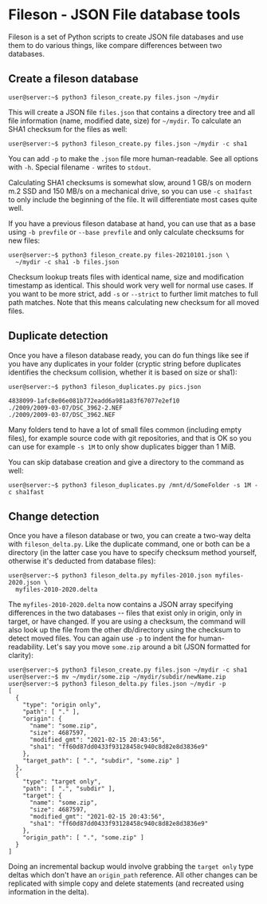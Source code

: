 # Fileson - JSON File database tools

Fileson is a set of Python scripts to create JSON file databases and
use them to do various things, like compare differences between two
databases.

## Create a fileson database

```console
user@server:~$ python3 fileson_create.py files.json ~/mydir
```

This will create a JSON file `files.json` that contains a directory tree
and all file information (name, modified date, size) for `~/mydir`.
To calculate an SHA1 checksum for the files as well:

```console
user@server:~$ python3 fileson_create.py files.json ~/mydir -c sha1
```

You can add `-p` to make the `.json` file more human-readable. See all
options with `-h`. Special filename `-` writes to `stdout`.

Calculating SHA1 checksums is somewhat slow, around 1 GB/s on modern m.2 SSD
and 150 MB/s on a mechanical drive, so you can use `-c sha1fast` to only
include the beginning of the file. It will differentiate most cases quite
well.

If you have a previous fileson database at hand, you can use that as a
base using `-b prevfile` or `--base prevfile` and only calculate checksums
for new files:

```console
user@server:~$ python3 fileson_create.py files-20210101.json \
  ~/mydir -c sha1 -b files.json
```

Checksum lookup treats files with identical name, size and modification
timestamp as identical. This should work very well for normal use cases.
If you want to be more strict, add `-s` or `--strict` to further limit
matches to full path matches. Note that this means calculating new checksum
for all moved files.

## Duplicate detection

Once you have a fileson database ready, you can do fun things like see if
you have any duplicates in your folder (cryptic string before duplicates
identifies the checksum collision, whether it is based on size or sha1):

```console
user@server:~$ python3 fileson_duplicates.py pics.json

4838099-1afc8e06e081b772eadd6a981a83f67077e2ef10
./2009/2009-03-07/DSC_3962-2.NEF
./2009/2009-03-07/DSC_3962.NEF
```

Many folders tend to have a lot of small files common (including empty files),
for example source code with git repositories, and that is OK so you can
use for example `-s 1M` to only show duplicates bigger than 1 MiB.

You can skip database creation and give a directory to the command as well:

```console
user@server:~$ python3 fileson_duplicates.py /mnt/d/SomeFolder -s 1M -c sha1fast
```

## Change detection

Once you have a fileson database or two, you can create a two-way delta with
`fileson_delta.py`. Like the duplicate command, one or both can be a directory
(in the latter case you have to specify checksum method yourself, otherwise
it's deducted from database files):

```console
user@server:~$ python3 fileson_delta.py myfiles-2010.json myfiles-2020.json \
  myfiles-2010-2020.delta
```

The `myfiles-2010-2020.delta` now contains a JSON array specifying differences
in the two databases -- files that exist only in origin, only in target, or
have changed. If you are using a checksum, the command will also look up the
file from the other db/directory using the checksum to detect moved files.
You can again use `-p` to indent the for human-readability.
Let's say you move `some.zip` around a bit (JSON formatted for clarity):

```console
user@server:~$ python3 fileson_create.py files.json ~/mydir -c sha1
user@server:~$ mv ~/mydir/some.zip ~/mydir/subdir/newName.zip
user@server:~$ python3 fileson_delta.py files.json ~/mydir -p
[
  {
    "type": "origin only",
    "path": [ "." ],
    "origin": {
      "name": "some.zip",
      "size": 4687597,
      "modified_gmt": "2021-02-15 20:43:56",
      "sha1": "ff60d87dd0433f93128458c940c8d82e8d3836e9"
    },
    "target_path": [ ".", "subdir", "some.zip" ]
  },
  {
    "type": "target only",
    "path": [ ".", "subdir" ],
    "target": {
      "name": "some.zip",
      "size": 4687597,
      "modified_gmt": "2021-02-15 20:43:56",
      "sha1": "ff60d87dd0433f93128458c940c8d82e8d3836e9"
    },
    "origin_path": [ ".", "some.zip" ]
  }
]
```

Doing an incremental backup would involve grabbing the `target only` type
deltas which don't have an `origin_path` reference. All other changes can
be replicated with simple copy and delete statements (and recreated using
information in the delta).
